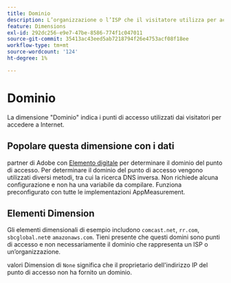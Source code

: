 ```yaml
---
title: Dominio
description: L’organizzazione o l’ISP che il visitatore utilizza per accedere a Internet.
feature: Dimensions
exl-id: 292dc256-e9e7-47be-8586-774f1c047011
source-git-commit: 35413ac43eed5ab7218794f26e4753acf08f18ee
workflow-type: tm+mt
source-wordcount: '124'
ht-degree: 1%

---
```


# Dominio

La dimensione &quot;Dominio&quot; indica i punti di accesso utilizzati dai visitatori per accedere a Internet.

## Popolare questa dimensione con i dati

partner di Adobe con [Elemento digitale](https://www.digitalelement.com/) per determinare il dominio del punto di accesso. Per determinare il dominio del punto di accesso vengono utilizzati diversi metodi, tra cui la ricerca DNS inversa. Non richiede alcuna configurazione e non ha una variabile da compilare. Funziona preconfigurato con tutte le implementazioni AppMeasurement.

## Elementi Dimension

Gli elementi dimensionali di esempio includono `comcast.net`, `rr.com`, `sbcglobal.net`e `amazonaws.com`. Tieni presente che questi domini sono punti di accesso e non necessariamente il dominio che rappresenta un ISP o un’organizzazione.

valori Dimension di `None` significa che il proprietario dell&#39;indirizzo IP del punto di accesso non ha fornito un dominio.
